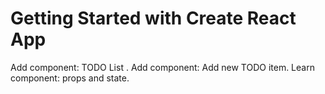 # Getting Started with Create React App

Add component: TODO List .
Add component: Add new TODO item.
Learn component: props and state.
